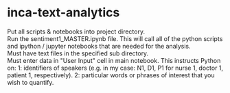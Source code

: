 # inca-text-analytics

Put all scripts & notebooks into project directory. <br>
Run the sentiment1_MASTER.ipynb file. This will call all of the python scripts and ipython / jupyter notebooks that are needed for the analysis. <br>
Must have text files in the specified sub directory. <br>
Must enter data in "User Input" cell in main notebook. This instructs Python on: 1: identifiers of speakers (e.g. in my case: N1, D1, P1 for nurse 1, doctor 1, patient 1, respectively). 2: particular words or phrases of interest that you wish to quantify. <br>
